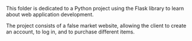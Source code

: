 This folder is dedicated to a Python project using the Flask library to learn about web application development.

The project consists of a false market website, allowing the client to create an account, to log in, and to purchase different items.